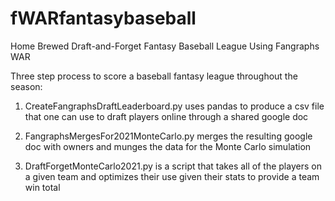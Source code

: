 # fWARfantasybaseball
Home Brewed Draft-and-Forget Fantasy Baseball League Using Fangraphs WAR

Three step process to score a baseball fantasy league throughout the season:

1. CreateFangraphsDraftLeaderboard.py uses pandas to produce a csv file that one can use to draft players online through a shared google doc

2. FangraphsMergesFor2021MonteCarlo.py merges the resulting google doc with owners and munges the data for the Monte Carlo simulation

3. DraftForgetMonteCarlo2021.py is a script that takes all of the players on a given team and optimizes their use given their stats to provide a team win total
